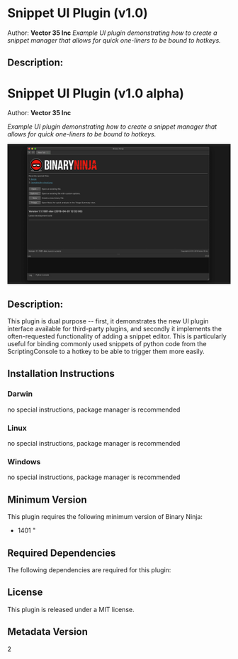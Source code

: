 # Snippet UI Plugin (v1.0)
Author: **Vector 35 Inc**
_Example UI plugin demonstrating how to create a snippet manager that allows for quick one-liners to be bound to hotkeys._
## Description:
# Snippet UI Plugin (v1.0 alpha)



Author: **Vector 35 Inc**



_Example UI plugin demonstrating how to create a snippet manager that allows for quick one-liners to be bound to hotkeys._



![](./media/snippets.gif)



## Description:



This plugin is dual purpose -- first, it demonstrates the new UI plugin interface available for third-party plugins, and secondly it implements the often-requested functionality of adding a snippet editor. This is particularly useful for binding commonly used snippets of python code from the ScriptingConsole to a hotkey to be able to trigger them more easily.


## Installation Instructions

### Darwin

no special instructions, package manager is recommended

### Linux

no special instructions, package manager is recommended

### Windows

no special instructions, package manager is recommended
## Minimum Version

This plugin requires the following minimum version of Binary Ninja:

 * 1401
"


## Required Dependencies

The following dependencies are required for this plugin:



## License

This plugin is released under a MIT license.
## Metadata Version

2
